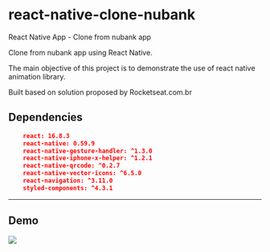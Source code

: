 # react-native-clone-nubank
React Native App - Clone from nubank app

Clone from nubank app using React Native.

The main objective of this project is to demonstrate the use of react native animation library.

Built based on solution proposed by Rocketseat.com.br

## Dependencies
```json
    react: 16.8.3
    react-native: 0.59.9
    react-native-gesture-handler: ^1.3.0
    react-native-iphone-x-helper: ^1.2.1
    react-native-qrcode: ^0.2.7
    react-native-vector-icons: ^6.5.0
    react-navigation: ^3.11.0
    styled-components: ^4.3.1
```
<hr>

## Demo
![](/demo/nubank.gif)
